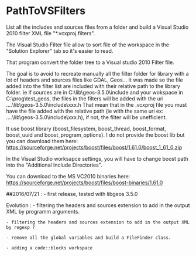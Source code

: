 # PathToVSFilters
List all the includes and sources files from a folder and build a Visual Studio 2010 filter XML file "*.vcxproj.filters".

The Visual Studio Filter file allow to sort file of the workspace in the "Solution Explorer" tab 
so it's easier to read.

That program convert the folder tree to a Visual studio 2010 Filter file.

The goal is to avoid to recreate manually all the filter folder for library with a lot of headers and sources files
like GDAL, Geos...
It was made so the file added into the filter list are included with their relative path to the library folder.
ie if sources are in C:\lib\geos-3.5.0\include and your wokspace in C:\prog\test_geos, the files in the filters will 
be added with the uri ..\..\lib\geos-3.5.0\include\xxx.h
That mean that in the .vcxproj file you must have the file added with the relative path (ie with the same uri ex:
 ..\..\lib\geos-3.5.0\include\xxx.h), if not, the filter will be unefficient.

It use boost library (boost_filesystem, boost_thread, boost_format, boost_uuid and boost_program_options).
I do not provide the boost lib but you can download them here: 
https://sourceforge.net/projects/boost/files/boost/1.61.0/boost_1_61_0.zip

In the Visual Studio worksapce settings, you will have to change boost path into the "Additional Include Directories".

You can download to the MS VC2010 binaries here:
https://sourceforge.net/projects/boost/files/boost-binaries/1.61.0

##2016/07/21 :
	- first release, tested with libgeos 3.5.0
	
Evolution :
	- filtering the headers and sources extension to add in the output XML by programm arguments.

	- filtering the headers and sources extension to add in the output XML by regexp ?
	
	- remove all the global variables and build a FileFinder class.
	
	- adding a code::blocks workspace
	
